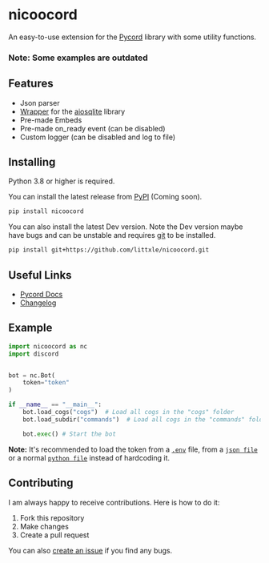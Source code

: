 # nicoocord

An easy-to-use extension for the [Pycord](https://github.com/Pycord-Development/pycord) library with some utility functions.

### Note: Some examples are outdated

## Features

- Json parser
- [Wrapper](https://github.com/littxle/aiosqlite-wrapper) for the [aiosqlite](https://pypi.org/project/aiosqlite/) library
- Pre-made Embeds
- Pre-made on_ready event (can be disabled)
- Custom logger (can be disabled and log to file)

## Installing

Python 3.8 or higher is required.

You can install the latest release from [PyPI](https://pypi.org/project/nicoocord/) (Coming soon).

```sh
pip install nicoocord
```

You can also install the latest Dev version. Note the Dev version maybe have bugs and can be unstable
and requires [git](https://git-scm.com/downloads) to be installed.

```sh
pip install git+https://github.com/littxle/nicoocord.git
```

## Useful Links

- [Pycord Docs](https://docs.pycord.dev/)
- [Changelog](https://github.com/littxle/nicoocord/blob/main/Changelog.md)

## Example

```py
import nicoocord as nc
import discord


bot = nc.Bot(
    token="token"
)

if __name__ == "__main__":
    bot.load_cogs("cogs")  # Load all cogs in the "cogs" folder
    bot.load_subdir("commands")  # Load all cogs in the "commands" folder and all subfolders

    bot.exec() # Start the bot
```

**Note:** It's recommended to load the token from a [`.env`](https://pypi.org/project/python-dotenv/) file, from a [`json file`](https://docs.python.org/3/library/json.html) or a normal [`python file`](https://docs.python.org/3/tutorial/modules.html)
instead of hardcoding it.

## Contributing

I am always happy to receive contributions. Here is how to do it:

1. Fork this repository
2. Make changes
3. Create a pull request

You can also [create an issue](https://github.com/littxle/nicoocord/issues/new) if you find any bugs.
